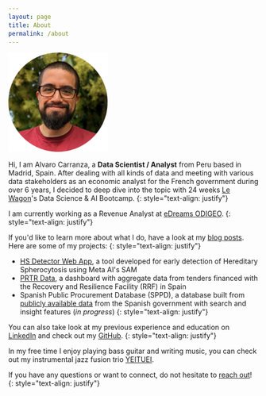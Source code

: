 ```yaml
---
layout: page
title: About
permalink: /about
---
```


<img src="/assets/img/profile.png" alt="profile-picture" width="200"/>

Hi, I am Alvaro Carranza, a **Data Scientist / Analyst** from Peru based in Madrid, Spain. After dealing with all kinds of data and meeting with various data stakeholders as an economic analyst for the French government during over 6 years, I decided to deep dive into the topic with 24 weeks <a href="https://www.lewagon.com/" target="_blank">Le Wagon</a>'s Data Science & AI Bootcamp.
{: style="text-align: justify"}

I am currently working as a Revenue Analyst at <a href="https://www.edreamsodigeo.com/" target="_blank">eDreams ODIGEO</a>.
{: style="text-align: justify"}

If you'd like to learn more about what I do, have a look at my [blog posts](/blog). Here are some of my projects:
{: style="text-align: justify"}
- <a href="https://www.youtube.com/watch?v=0WOQ90-CpxQ" target="_blank">HS Detector Web App</a>, a tool developed for early detection of Hereditary Spherocytosis using Meta AI's SAM
- <a href="https://prtr-data.streamlit.app/" target="_blank">PRTR Data</a>, a dashboard with aggregate data from tenders financed with the Recovery and Resilience Facility (RRF) in Spain
- Spanish Public Procurement Database (SPPD), a database built from <a href="https://contrataciondelestado.es/wps/portal/!ut/p/b1/rY_LboMwFES_pR8Q-dqAgaV52-Lh1ECBDSJR2pIWqFBExN-XVNmm3XR2Ix3N0aAG1TvDxBoQ0ySoQs3YLf1bd-mnsfu89Ya2up-5bhARsJTmAYm9oqDRrRL0siH1hsCDMPh7oflBDM3VS1FKqngIwKPAiwtsQEjoHfhFUW-A2bLS3zNua5A5z5tEyCSXIcEAFJXjNA_bnxxVoLfqDHMSH7wsj_zLaocyTguyfnyt3nUC98yv8SJFOnKRVkKowwnjo43LYO-z5DhbC3u6Cx1lWczBDDLLd4AbJfVSMyEE9H8XptE0nNDQvL8qOcRGv2PfPi9FYw!!/dl4/d5/L2dJQSEvUUt3QS80SmtFL1o2X0JTODhBQjFBMDAzVTgwQTZRUUM5RDAyMDkz/?nID=Z6_4EOCCFH208S3D02LDUU6HH2082&cID=Z6_4EOCCFH208S3D02LDUU6HH2082" target="_blank">publicly available data</a> from the Spanish government with search and insight features (*in progress*)
{: style="text-align: justify"}

You can also take look at my previous experience and education on <a href="https://www.linkedin.com/in/alvaro-carranza/" target="_blank">LinkedIn</a> and check out my <a href="https://github.com/Alvaro2c" target="_blank">GitHub</a>.
{: style="text-align: justify"}

In my free time I enjoy playing bass guitar and writing music, you can check out my instrumental jazz fusion trio <a href="https://www.instagram.com/yeituei/" target="_blank">YEITUEI</a>.

If you have any questions or want to connect, do not hesitate to [reach out](mailto:alvarocarranzacarrion@gmail.com)!
{: style="text-align: justify"}
